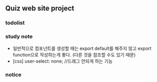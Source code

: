 ## Quiz web site project

### todolist

### study note

- 일반적으로 컴포넌트를 생성할 때는 export default를 해주지 않고 export function으로 작성하는게 좋다. (다른 것을 참조할 수도 있기 때문)
- [css] user-select: none; //드래그 안되게 하는 기능

### notice
